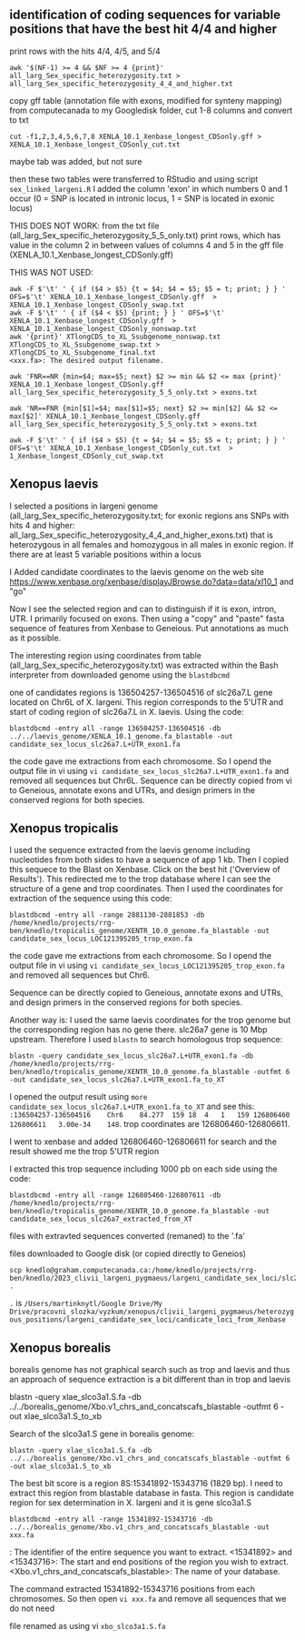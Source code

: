 ## identification of coding sequences for variable positions that have the best hit 4/4 and higher

print rows with the hits 4/4, 4/5, and 5/4

```
awk '$(NF-1) >= 4 && $NF >= 4 {print}' all_larg_Sex_specific_heterozygosity.txt > all_larg_Sex_specific_heterozygosity_4_4_and_higher.txt
```

copy gff table (annotation file with exons, modified for synteny mapping) from computecanada to my Googledisk folder, cut 1-8 columns and convert to txt

```
cut -f1,2,3,4,5,6,7,8 XENLA_10.1_Xenbase_longest_CDSonly.gff > XENLA_10.1_Xenbase_longest_CDSonly_cut.txt
```
maybe tab was added, but not sure

then these two tables were transferred to RStudio and using script `sex_linked_largeni.R` I added the column 'exon' in which numbers 0 and 1 occur (0 = SNP is located in intronic locus, 1 = SNP is located in exonic locus) 

THIS DOES NOT WORK: from the txt file (all_larg_Sex_specific_heterozygosity_5_5_only.txt) print rows, which has value in the column 2 in between values of columns 4 and 5 in the gff file (XENLA_10.1_Xenbase_longest_CDSonly.gff)

THIS WAS NOT USED:
```
awk -F $'\t' ' { if ($4 > $5) {t = $4; $4 = $5; $5 = t; print; } } ' OFS=$'\t' XENLA_10.1_Xenbase_longest_CDSonly.gff  > XENLA_10.1_Xenbase_longest_CDSonly_swap.txt
awk -F $'\t' ' { if ($4 < $5) {print; } } ' OFS=$'\t' XENLA_10.1_Xenbase_longest_CDSonly.gff  > XENLA_10.1_Xenbase_longest_CDSonly_nonswap.txt
awk '{print}' XTlongCDS_to_XL_Ssubgenome_nonswap.txt XTlongCDS_to_XL_Ssubgenome_swap.txt > XTlongCDS_to_XL_Ssubgenome_final.txt
<xxx.fa>: The desired output filename.

awk 'FNR==NR {min=$4; max=$5; next} $2 >= min && $2 <= max {print}' XENLA_10.1_Xenbase_longest_CDSonly.gff all_larg_Sex_specific_heterozygosity_5_5_only.txt > exons.txt

awk 'NR==FNR {min[$1]=$4; max[$1]=$5; next} $2 >= min[$2] && $2 <= max[$2]' XENLA_10.1_Xenbase_longest_CDSonly.gff all_larg_Sex_specific_heterozygosity_5_5_only.txt > exons.txt

awk -F $'\t' ' { if ($4 > $5) {t = $4; $4 = $5; $5 = t; print; } } ' OFS=$'\t' XENLA_10.1_Xenbase_longest_CDSonly_cut.txt  > 1_Xenbase_longest_CDSonly_cut_swap.txt
```

## Xenopus laevis

I selected a positions in largeni genome (all_larg_Sex_specific_heterozygosity.txt; for exonic regions ans SNPs with hits 4 and higher: all_larg_Sex_specific_heterozygosity_4_4_and_higher_exons.txt) that is heterozygous in all females and homozygous in all males in exonic region. If there are at least 5 variable positions within a locus

I Added candidate coordinates to the laevis genome on the web site https://www.xenbase.org/xenbase/displayJBrowse.do?data=data/xl10_1 and "go"

Now I see the selected region and can to distinguish if it is exon, intron, UTR. I primarily focused on exons. Then using a "copy" and "paste" fasta sequence of features from Xenbase to Geneious. Put annotations as much as it possible.

The interesting region using coordinates from table (all_larg_Sex_specific_heterozygosity.txt) was extracted within the Bash interpreter from downloaded genome using the `blastdbcmd` 

one of candidates regions is 136504257-136504516 of slc26a7.L gene located on Chr6L of X. largeni. This region corresponds to the 5'UTR and start of coding region of slc26a7.L in X. laevis. Using the code:

```
blastdbcmd -entry all -range 136504257-136504516 -db ../../laevis_genome/XENLA_10.1_genome.fa_blastable -out candidate_sex_locus_slc26a7.L+UTR_exon1.fa
```

the code gave me extractions from each chromosome. So I opend the output file in vi using `vi candidate_sex_locus_slc26a7.L+UTR_exon1.fa` and removed all sequences but Chr6L. Sequence can be directly copied from vi to Geneious, annotate exons and UTRs, and design primers in the conserved regions for both species.

## Xenopus tropicalis

I used the sequence extracted from the laevis genome including nucleotides from both sides to have a sequence of app 1 kb. Then I copied this sequece to the Blast on Xenbase. Click on the best hit ('Overview of Results'). This redirected me to the trop database where I can see the structure of a gene and trop coordinates. Then I used the coordinates for extraction of the sequence using this code:

```
blastdbcmd -entry all -range 2881130-2881853 -db /home/knedlo/projects/rrg-ben/knedlo/tropicalis_genome/XENTR_10.0_genome.fa_blastable -out candidate_sex_locus_LOC121395205_trop_exon.fa
```

the code gave me extractions from each chromosome. So I opend the output file in vi using `vi candidate_sex_locus_LOC121395205_trop_exon.fa` and removed all sequences but Chr6.

Sequence can be directly copied to Geneious, annotate exons and UTRs, and design primers in the conserved regions for both species.


Another way is:
I used the same laevis coordinates for the trop genome but the corresponding region has no gene there. slc26a7 gene is 10 Mbp upstream. Therefore I used `blastn` to search homologous trop sequence:

```
blastn -query candidate_sex_locus_slc26a7.L+UTR_exon1.fa -db /home/knedlo/projects/rrg-ben/knedlo/tropicalis_genome/XENTR_10.0_genome.fa_blastable -outfmt 6 -out candidate_sex_locus_slc26a7.L+UTR_exon1.fa_to_XT
```

I opened the output result using `more candidate_sex_locus_slc26a7.L+UTR_exon1.fa_to_XT` and see this: `:136504257-136504516	Chr6	84.277	159	18	4	1	159	126806460	126806611	3.00e-34	148`. trop coordinates are 126806460-126806611.

I went to xenbase and added 126806460-126806611 for search and the result showed me the trop 5'UTR region

I extracted this trop sequence including 1000 pb on each side using the code:

```
blastdbcmd -entry all -range 126805460-126807611 -db /home/knedlo/projects/rrg-ben/knedlo/tropicalis_genome/XENTR_10.0_genome.fa_blastable -out candidate_sex_locus_slc26a7_extracted_from_XT
```

files with extravted sequences converted (remaned) to the '.fa' 

files downloaded to Google disk (or copied directly to Geneios)

```
scp knedlo@graham.computecanada.ca:/home/knedlo/projects/rrg-ben/knedlo/2023_clivii_largeni_pygmaeus/largeni_candidate_sex_loci/slc26a7/ .
```

`.` is `/Users/martinknytl/Google Drive/My Drive/pracovni_slozka/vyzkum/xenopus/clivii_largeni_pygmaeus/heterozygous_positions/largeni_candidate_sex_loci/candicate_loci_from_Xenbase`

## Xenopus borealis

borealis genome has not graphical search such as trop and laevis and thus an approach of sequence extraction is a bit different than in trop and laevis

blastn -query xlae_slco3a1.S.fa -db ../../borealis_genome/Xbo.v1_chrs_and_concatscafs_blastable -outfmt 6 -out xlae_slco3a1.S_to_xb

Search of the slco3a1.S gene in borealis genome:

```
blastn -query xlae_slco3a1.S.fa -db ../../borealis_genome/Xbo.v1_chrs_and_concatscafs_blastable -outfmt 6 -out xlae_slco3a1.S_to_xb
```

The best bit score is a region 8S:15341892-15343716 (1829 bp). I need to extract this region from blastable database in fasta. This region is candidate region for sex determination in X. largeni and it is gene slco3a1.S

```
blastdbcmd -entry all -range 15341892-15343716 -db ../../borealis_genome/Xbo.v1_chrs_and_concatscafs_blastable -out xxx.fa
```

<all>: The identifier of the entire sequence you want to extract.
<15341892> and <15343716>: The start and end positions of the region you wish to extract.
<Xbo.v1_chrs_and_concatscafs_blastable>: The name of your database.

The command extracted 15341892-15343716 positions from each chromosomes. So then open `vi xxx.fa` and remove all sequences that we do not need

file renamed as using vi `xbo_slco3a1.S.fa`
